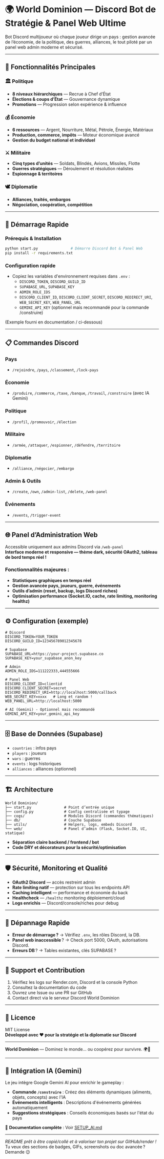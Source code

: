 # 🌍 World Dominion — Discord Bot de Stratégie & Panel Web Ultime

Bot Discord multijoueur où chaque joueur dirige un pays : gestion avancée de l’économie, de la politique, des guerres, alliances, le tout piloté par un panel web admin moderne et sécurisé.

---

## 🎯 Fonctionnalités Principales

### 🏛️ Politique
- **8 niveaux hiérarchiques** — Recrue à Chef d’État
- **Élections & coups d’État** — Gouvernance dynamique
- **Promotions** — Progression selon expérience & influence

### 💰 Économie
- **6 ressources** — Argent, Nourriture, Métal, Pétrole, Énergie, Matériaux
- **Production, commerce, impôts** — Moteur économique avancé
- **Gestion du budget national et individuel**

### ⚔️ Militaire
- **Cinq types d’unités** — Soldats, Blindés, Avions, Missiles, Flotte
- **Guerres stratégiques** — Déroulement et résolution réalistes
- **Espionnage & territoires**

### 🕊️ Diplomatie
- **Alliances, traités, embargos**
- **Négociation, coopération, compétition**

---

## 🚀 Démarrage Rapide

### Prérequis & Installation

```bash
python start.py               # Démarre Discord Bot & Panel Web
pip install -r requirements.txt
```

### Configuration rapide

- Copiez les variables d'environnement requises dans `.env` :
  - `DISCORD_TOKEN`, `DISCORD_GUILD_ID`
  - `SUPABASE_URL`, `SUPABASE_KEY`
  - `ADMIN_ROLE_IDS`
  - `DISCORD_CLIENT_ID`, `DISCORD_CLIENT_SECRET`, `DISCORD_REDIRECT_URI`, `WEB_SECRET_KEY`, `WEB_PANEL_URL`
  - `GEMINI_API_KEY` (optionnel mais recommandé pour la commande /construire)

(Exemple fourni en documentation / ci-dessous)

---

## 📋 Commandes Discord

### Pays
- `/rejoindre`, `/pays`, `/classement`, `/lock-pays`

### Économie
- `/produire`, `/commerce`, `/taxe`, `/banque`, `/travail`, `/construire` (avec IA Gemini)

### Politique
- `/profil`, `/promouvoir`, `/élection`

### Militaire
- `/armée`, `/attaquer`, `/espionner`, `/défendre`, `/territoire`

### Diplomatie
- `/alliance`, `/négocier`, `/embargo`

### Admin & Outils
- `/create`, `/own`, `/admin-list`, `/delete`, `/web-panel`

### Événements
- `/events`, `/trigger-event`

---

## 🌐 Panel d’Administration Web

Accessible uniquement aux admins Discord via `/web-panel`  
**Interface moderne et responsive — thème dark, sécurité OAuth2, tableau de bord temps réel !**

### Fonctionnalités majeures :
- **Statistiques graphiques en temps réel**
- **Gestion avancée pays, joueurs, guerre, événements**
- **Outils d’admin (reset, backup, logs Discord riches)**
- **Optimisation performance (Socket.IO, cache, rate limiting, monitoring healthz)**

---

## ⚙️ Configuration (exemple)

```env
# Discord
DISCORD_TOKEN=YOUR_TOKEN
DISCORD_GUILD_ID=123456789012345678

# Supabase
SUPABASE_URL=https://your-project.supabase.co
SUPABASE_KEY=your_supabase_anon_key

# Admin
ADMIN_ROLE_IDS=111222333,444555666

# Panel Web
DISCORD_CLIENT_ID=clientid
DISCORD_CLIENT_SECRET=secret
DISCORD_REDIRECT_URI=http://localhost:5000/callback
WEB_SECRET_KEY=xxxx   # Long et random !
WEB_PANEL_URL=http://localhost:5000

# AI (Gemini) - Optionnel mais recommandé
GEMINI_API_KEY=your_gemini_api_key
```

---

## 🗄️ Base de Données (Supabase)

- `countries` : infos pays
- `players` : joueurs
- `wars` : guerres
- `events` : logs historiques
- `alliances` : alliances (optionnel)

---

## 🏗️ Architecture

```
World Dominion/
├── start.py               # Point d’entrée unique
├── config.py              # Config centralisée et typage
├── cogs/                  # Modules Discord (commandes thématiques)
├── db/                    # Couche Supabase
├── utils/                 # Helpers, logs, embeds Discord
└── web/                   # Panel d’admin (Flask, Socket.IO, UI, statique)
```
- **Séparation claire backend / frontend / bot**
- **Code DRY et décorateurs pour la sécurité/optimisation**

---

## 🛡️ Sécurité, Monitoring et Qualité

- **OAuth2 Discord** — accès restreint admin
- **Rate limiting natif** — protection sur tous les endpoints API
- **Caching intelligent** — performance et économie du back
- **Healthcheck** — `/healthz` monitoring déploiement/cloud
- **Logs enrichis** — Discord/console/riches pour debug

---

## 🚨 Dépannage Rapide

- **Erreur de démarrage ?** → Vérifiez `.env`, les rôles Discord, la DB.
- **Panel web inaccessible** ? → Check port 5000, OAuth, autorisations Discord.
- **Erreurs DB** ? → Tables existantes, clés SUPABASE ?

---

## 🤝 Support et Contribution

1. Vérifiez les logs sur Render.com, Discord et la console Python
2. Consultez la documentation du code
3. Ouvrez une Issue ou une PR sur GitHub
4. Contact direct via le serveur Discord World Dominion

---

## 📜 Licence

MIT License  
**Développé avec ❤️ pour la stratégie et la diplomatie sur Discord**

---

**World Dominion** — Dominez le monde… ou coopérez pour survivre. 🌍👑

---

## 🤖 Intégration IA (Gemini)

Le jeu intègre Google Gemini AI pour enrichir le gameplay :

- **Commande `/construire`** : Créez des éléments dynamiques (aliments, objets, concepts) avec l'IA
- **Événements intelligents** : Descriptions d'événements générées automatiquement
- **Suggestions stratégiques** : Conseils économiques basés sur l'état du pays

📖 **Documentation complète** : Voir [SETUP_AI.md](SETUP_AI.md)

---

*README prêt à être copié/collé et à valoriser ton projet sur GitHub/render !*
Tu veux des sections de badges, GIFs, screenshots ou doc avancée ? Demande 😉